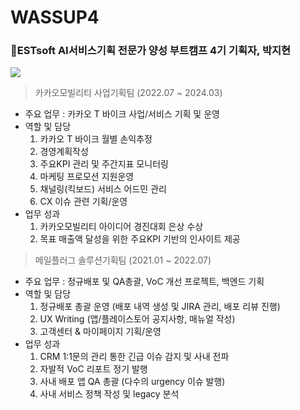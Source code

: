 # WASSUP4
### 🥳ESTsoft AI서비스기획 전문가 양성 부트캠프 4기 기획자, 박지현

<img src="https://capsule-render.vercel.app/api?type=wave&color=add8e6&height=300&section=header&text=HI!I'M%20JIHYEON!&fontSize=70" />

> 카카오모빌리티 사업기획팀 (2022.07 ~ 2024.03)
- 주요 업무 : 카카오 T 바이크 사업/서비스 기획 및 운영
- 역할 및 담당<br>
  1. 카카오 T 바이크 월별 손익추정<br>
  2. 경영계획작성<br>
  3. 주요KPI 관리 및 주간지표 모니터링<br>
  4. 마케팅 프로모션 지원운영<br>
  5. 채널링(킥보드) 서비스 어드민 관리<br>
  6. CX 이슈 관련 기획/운영<br>
- 업무 성과<br> 
  1. 카카오모빌리티 아이디어 경진대회 은상 수상<br>
  2. 목표 매출액 달성을 위한 주요KPI 기반의 인사이트 제공


> 메일플러그 솔루션기획팀 (2021.01 ~ 2022.07)
- 주요 업무 : 정규배포 및 QA총괄, VoC 개선 프로젝트, 백엔드 기획 
- 역할 및 담당<br>
  1. 정규배포 총괄 운영 (배포 내역 생성 및 JIRA 관리, 배포 리뷰 진행)<br>
  2. UX Writing (앱/플레이스토어 공지사항, 매뉴얼 작성)<br>
  3. 고객센터 & 마이페이지 기획/운영<br>
- 업무 성과<br> 
  1. CRM 1:1문의 관리 통한 긴급 이슈 감지 및 사내 전파<br> 
  2. 자발적 VoC 리포트 정기 발행<br> 
  3. 사내 배포 앱 QA 총괄 (다수의 urgency 이슈 발행)<br> 
  4. 사내 서비스 정책 작성 및 legacy 분석


